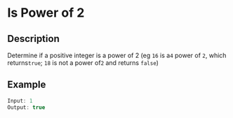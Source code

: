 # Is Power of 2

## Description

Determine if a positive integer is a power of 2 (eg `16` is a`4` power of `2`, which returns`true`; `18` is not a power of`2` and returns `false`)

## Example

```javascript
Input: 1
Output: true
```
